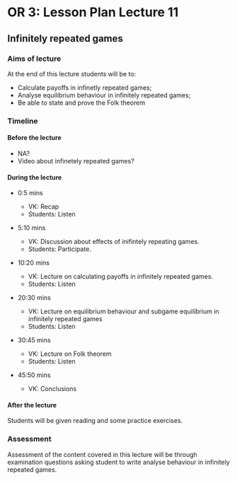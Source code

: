 # OR 3: Lesson Plan Lecture 11
## Infinitely repeated games

### Aims of lecture

At the end of this lecture students will be to:

- Calculate payoffs in infinetly repeated games;
- Analyse equilibrium behaviour in infinitely repeated games;
- Be able to state and prove the Folk theorem

### Timeline

#### Before the lecture

- NA?
- Video about infinetely repeated games?

#### During the lecture

- 0:5 mins

    - VK: Recap
    - Students: Listen

- 5:10 mins

    - VK: Discussion about effects of inifintely repeating games.
    - Students: Participate.

- 10:20 mins

    - VK: Lecture on calculating payoffs in infinitely repeated games.
    - Students: Listen

- 20:30 mins

    - VK: Lecture on equilibrium behaviour and subgame equilibrium in infinitely repeated games
    - Students: Listen

- 30:45 mins

    - VK: Lecture on Folk theorem
    - Students: Listen

- 45:50 mins

    - VK: Conclusions

#### After the lecture

Students will be given reading and some practice exercises.
### Assessment

Assessment of the content covered in this lecture will be through examination questions asking student to write analyse behaviour in infinitely repeated games.

